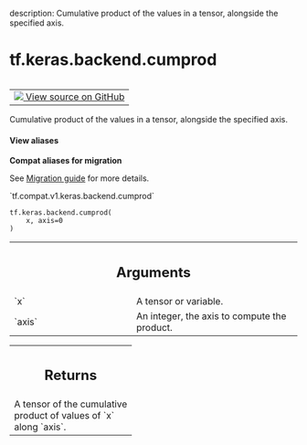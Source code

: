 description: Cumulative product of the values in a tensor, alongside the specified axis.

<div itemscope itemtype="http://developers.google.com/ReferenceObject">
<meta itemprop="name" content="tf.keras.backend.cumprod" />
<meta itemprop="path" content="Stable" />
</div>

# tf.keras.backend.cumprod

<!-- Insert buttons and diff -->

<table class="tfo-notebook-buttons tfo-api nocontent" align="left">
<td>
  <a target="_blank" href="https://github.com/tensorflow/tensorflow/blob/r2.3/tensorflow/python/keras/backend.py#L2183-L2195">
    <img src="https://www.tensorflow.org/images/GitHub-Mark-32px.png" />
    View source on GitHub
  </a>
</td>
</table>



Cumulative product of the values in a tensor, alongside the specified axis.

<section class="expandable">
  <h4 class="showalways">View aliases</h4>
  <p>
<b>Compat aliases for migration</b>
<p>See
<a href="https://www.tensorflow.org/guide/migrate">Migration guide</a> for
more details.</p>
<p>`tf.compat.v1.keras.backend.cumprod`</p>
</p>
</section>

<pre class="devsite-click-to-copy prettyprint lang-py tfo-signature-link">
<code>tf.keras.backend.cumprod(
    x, axis=0
)
</code></pre>



<!-- Placeholder for "Used in" -->


<!-- Tabular view -->
 <table class="responsive fixed orange">
<colgroup><col width="214px"><col></colgroup>
<tr><th colspan="2"><h2 class="add-link">Arguments</h2></th></tr>

<tr>
<td>
`x`
</td>
<td>
A tensor or variable.
</td>
</tr><tr>
<td>
`axis`
</td>
<td>
An integer, the axis to compute the product.
</td>
</tr>
</table>



<!-- Tabular view -->
 <table class="responsive fixed orange">
<colgroup><col width="214px"><col></colgroup>
<tr><th colspan="2"><h2 class="add-link">Returns</h2></th></tr>
<tr class="alt">
<td colspan="2">
A tensor of the cumulative product of values of `x` along `axis`.
</td>
</tr>

</table>

